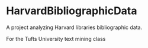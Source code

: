 # HarvardBibliographicData
A project analyzing Harvard libraries bibliographic data.

For the Tufts University text mining class